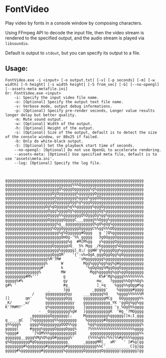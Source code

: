 # FontVideo

Play video by fonts in a console window by composing characters.

Using FFmpeg API to decode the input file, then the video stream is rendered to the specified output, and the audio stream is played via `libsoundio`.

Default is output to `stdout`, but you can specify its output to a file.

## Usage:

	FontVideo.exe -i <input> [-o output.txt] [-v] [-p seconds] [-m] [-w width] [-h height] [-s width height] [-S from_sec] [-b] [--no-opengl] [--assets-meta metafile.ini]
	Or: FontVideo.exe <input>
        -i: Specify the input video file name.
        -o: [Optional] Specify the output text file name.
        -v: Verbose mode, output debug informations.
        -p: [Optional] Specify pre-render seconds, Longer value results longer delay but better quality.
        -m: Mute sound output.
        -w: [Optional] Width of the output.
        -h: [Optional] Height of the output.
        -s: [Optional] Size of the output, default is to detect the size of the console window, or 80x25 if failed.
        -b: Only do white-black output.
        -S: [Optional] Set the playback start time of seconds.
        --no-opengl: [Optional] Do not use OpenGL to accelerate rendering.
        --assets-meta: [Optional] Use specified meta file, default is to use 'assets\meta.ini'.
        --log: [Optional] Specify the log file.



	gggggggggggggggggggggggggggggggggggggggggggggggggggggggggggggg
	gggggggggggggggggggggggggggggg%%%Qgggggggggggggggggggggggggggg
	ggggggggggggggggggggggggQ%ggggQggggggg%g%ggggggggggggggggggggg
	gggggggggggggggggggggQgQgggggggg%gggggggQggggggggggggggggggggg
	ggggggggggggggggggggggQggggggggg%gggg%gggQQggggggggggggggggggg
	ggggggggggggggggggggggQggggggQgg%g%gggQggggggggggggggggggggggg
	ggggggggggggggggggQg%gQggggg%g%%ggggggg%gggQgggggggggggggggggg
	gggggggggggggggggggQggg%ggggQg%gggggggggggQg%ggggggggggggggggg
	gggggggggggggggggggQgggg%%ggggggggQ%QgggQg%gg%gggggggggggggggg
	gggggggggggggggggggQggggggQggggC___ggggg%%Qggg%ggggggggggggggg
	ggggggggggggggggggggggg%g__ggggggggggggQ%gQ%gQg%gggggggggggggg
	ggggggggggggggggggggg%QggQgggggggQgggggC%%gg%%%QQggggggggggggg
	gggggggggggggggggggggggg%g%Qgggggg#Qggg   g ']Q%gggggggggggggg
	gggggggggggggggggggggggggQmQg-'%%_ggggg   3gQQgggQgggggggggggg
	gggggggggggggggggggggggggggg%g  #M[M%gg   y%gggggQgggggggggggg
	gggggggggggggggggggggQggggggUQ_  5% Mgg _/Kggggggg%Qgggggggggg
	gggggggggggggggggggggggg%gggggg]_Q;/ ggWW'g%ggggQgg%gggggggggg
	gggggggggggggggggggggQggQM'   '{'-u%=QgA_gggQggQgg%gQggggggggg
	ggggggggggggggggggg%M'7M#        'sMgggggggg%ggggggggggggggggg
	gggggggggggggggggg%      W         Mgg%ggg%gg%gg%gWggggggggggg
	gggggggggggggggg#'       k          '%gQgQgg%MggQggQgggggggggg
	ggggggggggggggg%         MW           Mgg%ggggQg%gg%ggQggggggg
	ggggggggg#M%'''           g               K%#'Mg%gggg%%%%%%%%%
	ggggg%#%                  gy             mw_   ?ggggg%%Qg%%Qg%
	g#% '                     #g_            ]_+q    %ggg%%gQgg#%g
	                   _      ]gg          _ggggg'    %gggggg#gggg
	            /     gggggggggQgy     ___gggggg%Q    %gggg%%%%%%M
	[]       qm'      %ggggggggQgg     ggggggggggMCg   QQggggggg%%
	_K/     _w/       ggggggggggggy    gggggggggggg_YK 'ggQg%gg%gg
	K'?M#M?'          g%ggggggggggg    ]gggggggggggg 'y_%QgQ%%gggg
	               -  _Qggggggggg%gW   ]gggggggggggK  'Wg_'7MQgggg
	           _ggggggggQggggggg[;     Mgggggggggg%gggggg]]m;I_ggg
	g_____gC   ]%ggggggggg%%gggggggg    %ggggggg#Qgggggggggggggggg
	g%%ggg%    gggg%QggggggggQQQ%%gg     %gg%gggggggggggggggggggg%
	ggggg[     #gggg%gggggQggggQggg%     ?%%%%%%%%%%%%%%%%%%%%gggg
	%gggg#      ']%QM%%%gggggggggggE      gggggggggggggggggggggg%%
	ggggggg__gggg%Mg%Q%ggQ#gggggg%'      {%%%%g%%?%%[%%#g%%%%ggggg
	g%QggggggggMgQgggggggggggggg_      _gggggMM[_  aM'   ' ]#%g[gg
	gggggggg#%gggggggg#gggggggg#ggggggggggggg%%C'______ ____C]g]gg
	ggggg#%ggggggggg#ggggggggg%ggggggggQgggggggQggggggg[ggggggg]gg

